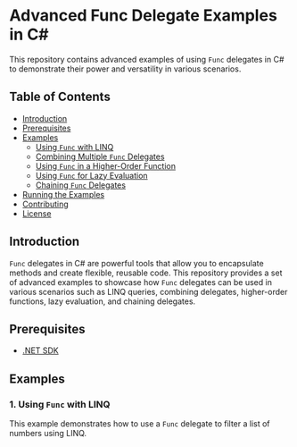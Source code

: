 # Advanced Func Delegate Examples in C#

This repository contains advanced examples of using `Func` delegates in C# to demonstrate their power and versatility in various scenarios.

## Table of Contents

- [Introduction](#introduction)
- [Prerequisites](#prerequisites)
- [Examples](#examples)
  - [Using `Func` with LINQ](#1-using-func-with-linq)
  - [Combining Multiple `Func` Delegates](#2-combining-multiple-func-delegates)
  - [Using `Func` in a Higher-Order Function](#3-using-func-in-a-higher-order-function)
  - [Using `Func` for Lazy Evaluation](#4-using-func-for-lazy-evaluation)
  - [Chaining `Func` Delegates](#5-chaining-func-delegates)
- [Running the Examples](#running-the-examples)
- [Contributing](#contributing)
- [License](#license)

## Introduction

`Func` delegates in C# are powerful tools that allow you to encapsulate methods and create flexible, reusable code. This repository provides a set of advanced examples to showcase how `Func` delegates can be used in various scenarios such as LINQ queries, combining delegates, higher-order functions, lazy evaluation, and chaining delegates.

## Prerequisites

- [.NET SDK](https://dotnet.microsoft.com/download)

## Examples

### 1. Using `Func` with LINQ

This example demonstrates how to use a `Func` delegate to filter a list of numbers using LINQ.

